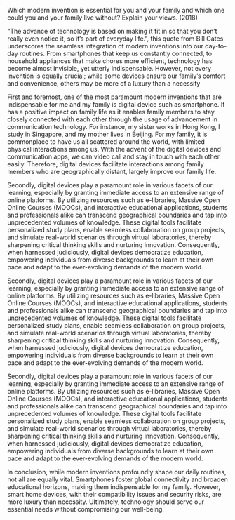Which modern invention is essential for you and your family and which one could you and your family live without? Explain your views. (2018)

“The advance of technology is based on making it fit in so that you don’t really even notice it, so it’s part of everyday life.”, this quote from Bill Gates underscores the seamless integration of modern inventions into our day-to-day routines. From smartphones that keep us constantly connected, to household appliances that make chores more efficient, technology has become almost invisible, yet utterly indispensable. However, not every invention is equally crucial; while some devices ensure our family’s comfort and convenience, others may be more of a luxury than a necessity
 
First and foremost, one of the most paramount modern inventions that are indispensable for me and my family is digital device such as smartphone.  It has a positive impact on family life as it enables family members to stay closely connected with each other through the usage of advancement in communication technology. For instance, my sister works in Hong Kong, I study in Singapore, and my mother lives in Beijing. For my family, it is commonplace to have us all scattered around the world, with limited physical interactions among us. With the advent of the digital devices and communication apps, we can video call and stay in touch with each other easily. Therefore, digital devices facilitate interactions among family members who are geographically distant, largely improve our family life.

Secondly, digital devices play a paramount role in various facets of our learning, especially by granting immediate access to an extensive range of online platforms. By utilizing resources such as e-libraries, Massive Open Online Courses (MOOCs), and interactive educational applications, students and professionals alike can transcend geographical boundaries and tap into unprecedented volumes of knowledge. These digital tools facilitate personalized study plans, enable seamless collaboration on group projects, and simulate real-world scenarios through virtual laboratories, thereby sharpening critical thinking skills and nurturing innovation.  Consequently, when harnessed judiciously, digital devices democratize education, empowering individuals from diverse backgrounds to learn at their own pace and adapt to the ever-evolving demands of the modern world.  

Secondly, digital devices play a paramount role in various facets of our learning, especially by granting immediate access to an extensive range of online platforms. By utilizing resources such as e-libraries, Massive Open Online Courses (MOOCs), and interactive educational applications, students and professionals alike can transcend geographical boundaries and tap into unprecedented volumes of knowledge. These digital tools facilitate personalized study plans, enable seamless collaboration on group projects, and simulate real-world scenarios through virtual laboratories, thereby sharpening critical thinking skills and nurturing innovation.  Consequently, when harnessed judiciously, digital devices democratize education, empowering individuals from diverse backgrounds to learn at their own pace and adapt to the ever-evolving demands of the modern world.  

Secondly, digital devices play a paramount role in various facets of our learning, especially by granting immediate access to an extensive range of online platforms. By utilizing resources such as e-libraries, Massive Open Online Courses (MOOCs), and interactive educational applications, students and professionals alike can transcend geographical boundaries and tap into unprecedented volumes of knowledge. These digital tools facilitate personalized study plans, enable seamless collaboration on group projects, and simulate real-world scenarios through virtual laboratories, thereby sharpening critical thinking skills and nurturing innovation.  Consequently, when harnessed judiciously, digital devices democratize education, empowering individuals from diverse backgrounds to learn at their own pace and adapt to the ever-evolving demands of the modern world.  

In conclusion, while modern inventions profoundly shape our daily routines, not all are equally vital. Smartphones foster global connectivity and broaden educational horizons, making them indispensable for my family. However, smart home devices, with their compatibility issues and security risks, are more luxury than necessity. Ultimately, technology should serve our essential needs without compromising our well-being.
